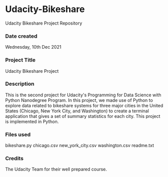# Udacity-Bikeshare
Udacity Bikeshare Project Repository

### Date created
Wednesday, 10th Dec 2021

### Project Title
Udacity Bikeshare Project

### Description
This is the second project for Udacity's Programming for Data Science with Python Nanodegree Program. In this project, we made use of Python to explore data related to bikeshare systems for three major cities in the United States (Chicago, New York City, and Washington) to create a terminal application that gives a set of summary statistics for each city. This project is implemented in Python.

### Files used
bikeshare.py
chicago.csv
new_york_city.csv
washington.csv
readme.txt


### Credits
The Udacity Team for their well prepared course.
